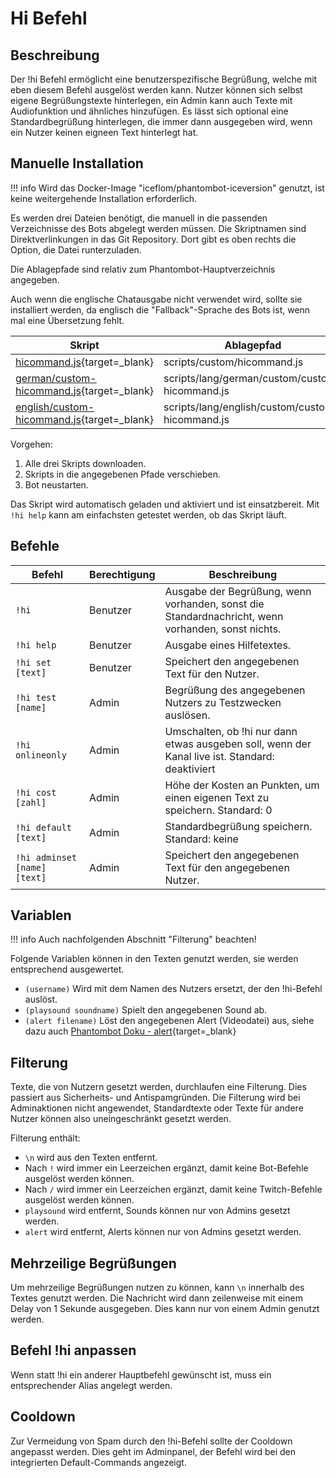 # Hi Befehl

## Beschreibung
Der !hi Befehl ermöglicht eine benutzerspezifische Begrüßung, welche mit eben diesem Befehl ausgelöst werden kann.
Nutzer können sich selbst eigene Begrüßungstexte hinterlegen, ein Admin kann auch Texte mit Audiofunktion und ähnliches
hinzufügen. Es lässt sich optional eine Standardbegrüßung hinterlegen, die immer dann ausgegeben wird, wenn ein Nutzer
keinen eigneen Text hinterlegt hat.

## Manuelle Installation
!!! info
    Wird das Docker-Image "iceflom/phantombot-iceversion" genutzt, ist keine weitergehende Installation erforderlich.

Es werden drei Dateien benötigt, die manuell in die passenden Verzeichnisse des Bots abgelegt werden müssen.
Die Skriptnamen sind Direktverlinkungen in das Git Repository. Dort gibt es oben rechts die Option, die Datei runterzuladen.

Die Ablagepfade sind relativ zum Phantombot-Hauptverzeichnis angegeben.

Auch wenn die englische Chatausgabe nicht verwendet wird, sollte sie installiert werden, da englisch die "Fallback"-Sprache des Bots ist, wenn mal eine Übersetzung fehlt.

| Skript                       | Ablagepfad | Beschreibung      |
| ---------------------------- | ------------ | ----------------|
| [hicommand.js](https://git.iceflom.de/iceflom/phantombot-iceversion/-/raw/master/javascript-source/ice/hiCommand.js){target=_blank}                                    | scripts/custom/hicommand.js                     | Hauptskript. |
| [german/custom-hicommand.js](https://git.iceflom.de/iceflom/phantombot-iceversion/-/raw/master/javascript-source/lang/german/ice/custom-hiCommand.js){target=_blank}   | scripts/lang/german/custom/custom-hicommand.js  | Deutsche Sprachausgabe. |
| [english/custom-hicommand.js](https://git.iceflom.de/iceflom/phantombot-iceversion/-/raw/master/javascript-source/lang/english/ice/custom-hiCommand.js){target=_blank} | scripts/lang/english/custom/custom-hicommand.js | Englische Sprachausgabe. |

Vorgehen:

1. Alle drei Skripts downloaden.
2. Skripts in die angegebenen Pfade verschieben.
3. Bot neustarten.

Das Skript wird automatisch geladen und aktiviert und ist einsatzbereit. Mit `!hi help` kann am einfachsten getestet werden,
ob das Skript läuft.

## Befehle

| Befehl                       | Berechtigung | Beschreibung            |
| ---------------------------- | ------------ | ----------------------- |
| `!hi`                        | Benutzer     | Ausgabe der Begrüßung, wenn vorhanden, sonst die Standardnachricht, wenn vorhanden, sonst nichts. |
| `!hi help`                   | Benutzer     | Ausgabe eines Hilfetextes. |
| `!hi set [text]`             | Benutzer     | Speichert den angegebenen Text für den Nutzer. |
| `!hi test [name]`            | Admin        | Begrüßung des angegebenen Nutzers zu Testzwecken auslösen. |
| `!hi onlineonly`             | Admin        | Umschalten, ob !hi nur dann etwas ausgeben soll, wenn der Kanal live ist. Standard: deaktiviert |
| `!hi cost [zahl]`            | Admin        | Höhe der Kosten an Punkten, um einen eigenen Text zu speichern. Standard: 0 |
| `!hi default [text]`         | Admin        | Standardbegrüßung speichern. Standard: keine |
| `!hi adminset [name] [text]` | Admin        | Speichert den angegebenen Text für den angegebenen Nutzer. |

## Variablen
!!! info
    Auch nachfolgenden Abschnitt "Filterung" beachten!

Folgende Variablen können in den Texten genutzt werden, sie werden entsprechend ausgewertet.

* `(username)` Wird mit dem Namen des Nutzers ersetzt, der den !hi-Befehl auslöst.
* `(playsound soundname)` Spielt den angegebenen Sound ab.
* `(alert filename)` Löst den angegebenen Alert (Videodatei) aus, siehe dazu auch [Phantombot Doku - alert](https://phantombot.github.io/PhantomBot/guides/#guide=content/commands/command-variables&jumpto=alert){target=_blank}

## Filterung

Texte, die von Nutzern gesetzt werden, durchlaufen eine Filterung. Dies passiert aus Sicherheits- und Antispamgründen.
Die Filterung wird bei Adminaktionen nicht angewendet, Standardtexte oder Texte für andere Nutzer können also uneingeschränkt gesetzt werden.

Filterung enthält:

* `\n` wird aus den Texten entfernt.
* Nach `!` wird immer ein Leerzeichen ergänzt, damit keine Bot-Befehle ausgelöst werden können.
* Nach `/`  wird immer ein Leerzeichen ergänzt, damit keine Twitch-Befehle ausgelöst werden können.
* `playsound` wird entfernt, Sounds können nur von Admins gesetzt werden.
* `alert` wird entfernt, Alerts können nur von Admins gesetzt werden.

## Mehrzeilige Begrüßungen

Um mehrzeilige Begrüßungen nutzen zu können, kann `\n` innerhalb des Textes genutzt werden.
Die Nachricht wird dann zeilenweise mit einem Delay von 1 Sekunde ausgegeben. Dies kann nur von einem
Admin genutzt werden.

## Befehl !hi anpassen

Wenn statt !hi ein anderer Hauptbefehl gewünscht ist, muss ein entsprechender Alias angelegt werden.

## Cooldown

Zur Vermeidung von Spam durch den !hi-Befehl sollte der Cooldown angepasst werden. Dies geht im Adminpanel, 
der Befehl wird bei den integrierten Default-Commands angezeigt.